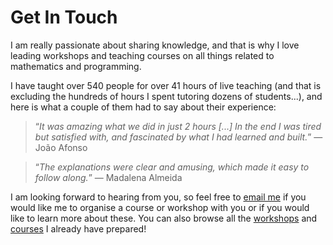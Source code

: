 # Get In Touch

I am really passionate about sharing knowledge,
and that is why I love leading workshops and teaching courses
on all things related to mathematics and programming.

I have taught over 540 people for over 41 hours of live teaching
(and that is excluding the hundreds of hours I spent tutoring dozens
of students...),
and here is what a couple of them had to say about their experience:

 > “*It was amazing what we did in just 2 hours [...]
 > In the end I was tired but satisfied with, and fascinated by what I had learned and built.*”
 > &mdash; João Afonso <!--18-->

<!---->

 > “*The explanations were clear and amusing, which made it easy to follow along.*”  &mdash; Madalena Almeida <!--58-->

I am looking forward to hearing from you, so feel free to
[email me](mailto:rodrigo@mathspp.com) if you would like
me to organise a course or workshop with you or if you would like to learn more
about these.
You can also browse all the [workshops] and [courses] I already have prepared!

[workshops]: ../workshops
[courses]: ../courses
